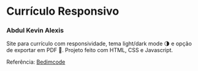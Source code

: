 # Currículo Responsivo
### Abdul Kevin Alexis
Site para currículo com responsividade, tema light/dark mode 🌗 e opção de exportar em PDF 📄. Projeto feito com HTML, CSS e Javascript. 

Referência: [Bedimcode](https://www.youtube.com/c/Bedimcode)
